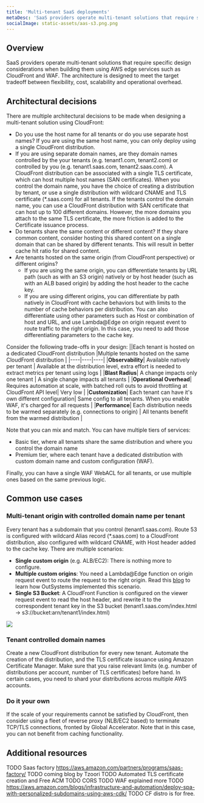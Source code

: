 ```yaml
---
title: 'Multi-tenant SaaS deployments'
metaDesc: 'SaaS providers operate multi-tenant solutions that require specific design considerations when building them using AWS edge services such as CloudFront and WAF.'
socialImage: static-assets/aas-s3.png.png
---
```

## Overview
SaaS providers operate multi-tenant solutions that require specific design considerations when building them using AWS edge services such as CloudFront and WAF. The architecture is designed to meet the target tradeoff between flexibility, cost, scalability and operational overhead.

## Architectural decisions
There are multiple architectural decisions to be made when designing a multi-tenant solution using CloudFront:
* Do you use the host name for all tenants or do you use separate host names? If you are using the same host name, you can only deploy using a single CloudFront distribution.
* If you are using separate domain names, are they domain names controlled by the your tenants (e.g. tenant1.com, tenant2.com) or controlled by you (e.g. tenant1.saas.com, tenant2.saas.com). A CloudFront distribution can be associated with a single TLS certificate, which can host multiple host names (SAN certificates). When you control the domain name, you have the choice of creating a distribution by tenant, or use a single distribution with wildcard CNAME and TLS certificate (*.saas.com) for all tenants. If the tenants control the domain name, you can use a CloudFront distribution with SAN certificate that can host up to 100 different domains. However, the more domains you attach to the same TLS certificate, the more friction is added to the Certificate issuance process.
* Do tenants share the same content or different content? If they share common content, consider hosting this shared content on a single domain that can be shared by different tenants. This will result in better cache hit ratio for shared content.
* Are tenants hosted on the same origin (from CloudFront perspective) or different origins? 
    * If you are using the same origin, you can differentiate tenants by URL path (such as with an S3 origin) natively or by host header (such as with an ALB based origin) by adding the host header to the cache key.
    * If you are using different origins, you can differentiate by path natively in CloudFront with cache behaviors but with limits to the number of cache behaviors per distribution. You can also differentiate using other parameters such as Host or combination of host and URL, and use Lambda@Edge on origin request event to route traffic to the right origin. In this case, you need to add those differentiating parameters to the cache key.

Consider the following trade-offs in your design:
||Each tenant is hosted on a dedicated CloudFront distribution |Multiple tenants hosted on the same CloudFront distribution |
|----|----|----|
|**Observability**| Available natively per tenant | Available at the distribution level, extra effort is needed to extract metrics per tenant using logs |
|**Blast Radius**| A change impacts only one tenant | A single change impacts all tenants |
|**Operational Overhead**| Requires automation at scale, with batched roll outs to avoid throttling at CloudFront API level| Very low | 
|**Customization**| Each tenant can have it's own different configuration| Same config to all tenants. When you enable WAF, it's charged for all requests | 
|**Performance**| Each distribution needs to be warmed separately (e.g. connections to origin) | All tenants benefit from the warmed distribution | 

Note that you can mix and match. You can have multiple tiers of services:
* Basic tier, where all tenants share the same distribution and where you control the domain name
* Premium tier, where each tenant have a dedicated distribution with custom domain name and custom configuration (WAF).

Finally, you can have a single WAF WebACL for all tenants, or use multiple ones based on the same previous logic. 

## Common use cases

### Multi-tenant origin with controlled domain name per tenant
Every tenant has a subdomain that you control (tenant1.saas.com). Route 53 is configured with wildcard Alias record (*.saas.com) to a CloudFront distribution, also configured with wildcard CNAME, with Host header added to the cache key. There are multiple scenarios:
* **Single custom origin** (e.g. ALB/EC2): There is nothing more to configure.
* **Multiple custom origins**: You need a Lambda@Edge function on origin request event to route the request to the right origin. Read this [blog](https://aws.amazon.com/blogs/architecture/dynamic-request-routing-in-multi-tenant-systems-with-amazon-cloudfront/) to learn how OutSystems implemented this scenario.
* **Single S3 Bucket**: A CloudFront Function is configured on the viewer request event to read the host header, and rewrite it to the correspondent tenant key in the S3 bucket (tenant1.saas.com/index.html -> s3://bucket:arn/tenant1/index.html)

![](/static-assets/saas-s3.png)

### Tenant controlled domain names
Create a new CloudFront distribution for every new tenant. Automate the creation of the distribution, and the TLS certificate issuance using Amazon Certificate Manager. Make sure that you raise relevant limits (e.g. number of distributions per account, number of TLS certificates) before hand. In certain cases, you need to shard your distributions across multiple AWS accounts.

### Do it your own
If the scale of your requirements cannot be satisfied by CloudFront, then consider using a fleet of reverse proxy (NLB/EC2 based) to terminate TCP/TLS connections, fronted by Global Accelerator. Note that in this case, you can not benefit from caching functionality.

## Additional resources
TODO Saas factory https://aws.amazon.com/partners/programs/saas-factory/
TODO coming blog by Tzoori
TODO Automated TLS certificate creation and Free ACM
TODO CORS
TODO WAF explained more
TODO https://aws.amazon.com/blogs/infrastructure-and-automation/deploy-spa-with-personalized-subdomains-using-aws-cdk/
TODO CF distro is for free.


